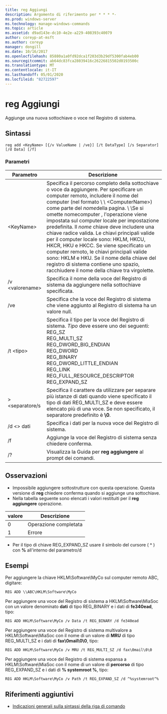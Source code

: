```yaml
---
title: reg Aggiungi
description: Argomento di riferimento per * * * *-
ms.prod: windows-server
ms.technology: manage-windows-commands
ms.topic: article
ms.assetid: d9ad143e-dc10-4e2e-a229-408393c40079
author: coreyp-at-msft
ms.author: coreyp
manager: dongill
ms.date: 10/16/2017
ms.openlocfilehash: 85880a1a0fd92dca1f203d3b29df5300fab4eb00
ms.sourcegitcommit: ab64dc83fca28039416c26226815502d0193500c
ms.translationtype: MT
ms.contentlocale: it-IT
ms.lasthandoff: 05/01/2020
ms.locfileid: "82722597"
---
```

# <a name="reg-add"></a>reg Aggiungi


Aggiunge una nuova sottochiave o voce nel Registro di sistema.

## <a name="syntax"></a>Sintassi

```
reg add <KeyName> [{/v ValueName | /ve}] [/t DataType] [/s Separator] [/d Data] [/f]
```

### <a name="parameters"></a>Parametri

|      Parametro      |                                                                                                                                                                                                                                                                   Descrizione                                                                                                                                                                                                                                                                   |
|---------------------|-------------------------------------------------------------------------------------------------------------------------------------------------------------------------------------------------------------------------------------------------------------------------------------------------------------------------------------------------------------------------------------------------------------------------------------------------------------------------------------------------------------------------------------------------|
| \<KeyName<em>></em> | Specifica il percorso completo della sottochiave o voce da aggiungere. Per specificare un computer remoto, includere il nome del computer (nel formato \\ \\ \<ComputerName>\) come parte del *nome*della pagina. \\ \\Se si omette nomecomputer \, l'operazione viene impostata sul computer locale per impostazione predefinita. Il *nome* chiave deve includere una chiave radice valida. Le chiavi principali valide per il computer locale sono: HKLM, HKCU, HKCR, HKU e HKCC. Se viene specificato un computer remoto, le chiavi principali valide sono: HKLM e HKU. Se il nome della chiave del registro di sistema contiene uno spazio, racchiudere il nome della chiave tra virgolette. |
|   /v \<valorename>   |                                                                                                                                                                                                                                Specifica il nome della voce del Registro di sistema da aggiungere nella sottochiave specificata.                                                                                                                                                                                                                                 |
|         /ve         |                                                                                                                                                                                                                                Specifica che la voce del Registro di sistema che viene aggiunto al Registro di sistema ha un valore null.                                                                                                                                                                                                                                |
|     /t \<tipo>      |                                                                                                                                          Specifica il tipo per la voce del Registro di sistema. *Tipo* deve essere uno dei seguenti:</br>REG_SZ</br>REG_MULTI_SZ</br>REG_DWORD_BIG_ENDIAN</br>REG_DWORD</br>REG_BINARY</br>REG_DWORD_LITTLE_ENDIAN</br>REG_LINK</br>REG_FULL_RESOURCE_DESCRIPTOR</br>REG_EXPAND_SZ                                                                                                                                          |
|   > \<separatore/s   |                                                                                                                                                              Specifica il carattere da utilizzare per separare più istanze di dati quando viene specificato il tipo di dati REG_MULTI_SZ e deve essere elencato più di una voce. Se non specificato, il separatore predefinito è **\0**.                                                                                                                                                              |
|     /d \<> dati      |                                                                                                                                                                                                                                                 Specifica i dati per la nuova voce del Registro di sistema.                                                                                                                                                                                                                                                  |
|         /f          |                                                                                                                                                                                                                                           Aggiunge la voce del Registro di sistema senza chiedere conferma.                                                                                                                                                                                                                                           |
|         /?          |                                                                                                                                                                                                                                              Visualizza la Guida per **reg aggiungere** al prompt dei comandi.                                                                                                                                                                                                                                               |

## <a name="remarks"></a>Osservazioni

-   Impossibile aggiungere sottostrutture con questa operazione. Questa versione di **reg** chiedere conferma quando si aggiunge una sottochiave.
-   Nella tabella seguente sono elencati i valori restituiti per il **reg aggiungere** operazione.

| valore | Descrizione |
|-------|-------------|
|   0   |   Operazione completata   |
|   1   |   Errore   |

-   Per il tipo di chiave REG_EXPAND_SZ usare il simbolo del cursore ( **^** ) con **%** all'interno del parametro/d

## <a name="examples"></a>Esempi

Per aggiungere la chiave HKLM\Software\MyCo sul computer remoto ABC, digitare:
```
REG ADD \\ABC\HKLM\Software\MyCo
```
Per aggiungere una voce del Registro di sistema a HKLM\Software\MiaSoc con un valore denominato **dati** di tipo REG_BINARY e i dati di **fe340ead**, tipo:
```
REG ADD HKLM\Software\MyCo /v Data /t REG_BINARY /d fe340ead
```
Per aggiungere una voce del Registro di sistema multivalore a HKLM\Software\MiaSoc con il nome di un valore di **MRU** di tipo REG_MULTI_SZ e i dati di **fax\0mail\0\0**, tipo:
```
REG ADD HKLM\Software\MyCo /v MRU /t REG_MULTI_SZ /d fax\0mail\0\0
```
Per aggiungere una voce del Registro di sistema espansa a HKLM\Software\MiaSoc con il nome di un valore di **percorso** di tipo REG_EXPAND_SZ e i dati di **% systemroot %**, tipo:
```
REG ADD HKLM\Software\MyCo /v Path /t REG_EXPAND_SZ /d ^%systemroot^%
```

## <a name="additional-references"></a>Riferimenti aggiuntivi

- [Indicazioni generali sulla sintassi della riga di comando](command-line-syntax-key.md)

